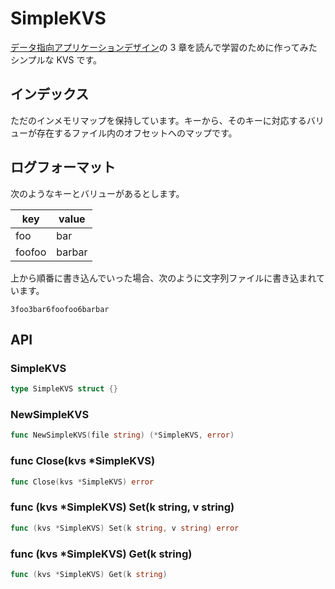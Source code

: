 # SimpleKVS

[データ指向アプリケーションデザイン](https://www.oreilly.co.jp/books/9784873118703/)の 3 章を読んで学習のために作ってみたシンプルな KVS です。

## インデックス

ただのインメモリマップを保持しています。キーから、そのキーに対応するバリューが存在するファイル内のオフセットへのマップです。

## ログフォーマット

次のようなキーとバリューがあるとします。

| key    | value  |
| ------ | ------ |
| foo    | bar    |
| foofoo | barbar |

上から順番に書き込んでいった場合、次のように文字列ファイルに書き込まれています。

```
3foo3bar6foofoo6barbar
```

## API

### SimpleKVS

```go
type SimpleKVS struct {}
```

### NewSimpleKVS

```go
func NewSimpleKVS(file string) (*SimpleKVS, error)
```

### func Close(kvs \*SimpleKVS)

```go
func Close(kvs *SimpleKVS) error
```

### func (kvs \*SimpleKVS) Set(k string, v string)

```go
func (kvs *SimpleKVS) Set(k string, v string) error
```

### func (kvs \*SimpleKVS) Get(k string)

```go
func (kvs *SimpleKVS) Get(k string)
```
